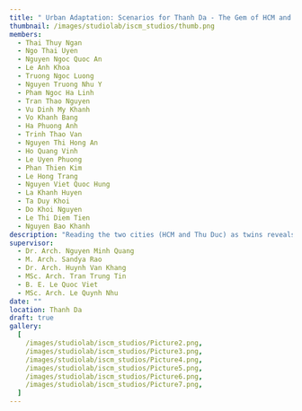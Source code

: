```yaml
---
title: " Urban Adaptation: Scenarios for Thanh Da - The Gem of HCM and Thu Duc Cities"
thumbnail: /images/studiolab/iscm_studios/thumb.png
members:
  - Thai Thuy Ngan
  - Ngo Thai Uyen
  - Nguyen Ngoc Quoc An
  - Le Anh Khoa
  - Truong Ngoc Luong
  - Nguyen Truong Nhu Y
  - Pham Ngoc Ha Linh
  - Tran Thao Nguyen
  - Vu Dinh My Khanh
  - Vo Khanh Bang
  - Ha Phuong Anh
  - Trinh Thao Van
  - Nguyen Thi Hong An
  - Ho Quang Vinh
  - Le Uyen Phuong
  - Phan Thien Kim
  - Le Hong Trang
  - Nguyen Viet Quoc Hung
  - La Khanh Huyen
  - Ta Duy Khoi
  - Do Khoi Nguyen
  - Le Thi Diem Tien
  - Nguyen Bao Khanh
description: "Reading the two cities (HCM and Thu Duc) as twins reveals that the west city is slowing down development while the east city is accelerating it. The Saigon River and its associated landscapes (Thanh Da Peninsula and Thu Thiem) can be interpreted as an urban void. This void works as a hinge and a main landscape figure, anchoring and structuring the two cities to withstand increased population and a warmer climate in 2050 and 2100."
supervisor:
  - Dr. Arch. Nguyen Minh Quang
  - M. Arch. Sandya Rao
  - Dr. Arch. Huynh Van Khang
  - MSc. Arch. Tran Trung Tin
  - B. E. Le Quoc Viet
  - MSc. Arch. Le Quynh Nhu
date: ""
location: Thanh Da
draft: true
gallery:
  [
    /images/studiolab/iscm_studios/Picture2.png,
    /images/studiolab/iscm_studios/Picture3.png,
    /images/studiolab/iscm_studios/Picture4.png,
    /images/studiolab/iscm_studios/Picture5.png,
    /images/studiolab/iscm_studios/Picture6.png,
    /images/studiolab/iscm_studios/Picture7.png,
  ]
---
```

